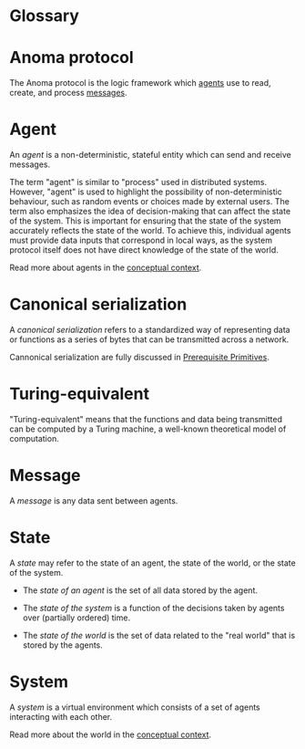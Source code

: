# Glossary

# Anoma protocol

The Anoma protocol is the logic framework which [agents](#agents) use to read,
create, and process [messages](#message).

# Agent

An *agent* is a non-deterministic, stateful entity which can send and receive
messages.

The term "agent" is similar to "process" used in distributed systems. However,
"agent" is used to highlight the possibility of non-deterministic behaviour,
such as random events or choices made by external users. The term also
emphasizes the idea of decision-making that can affect the state of the system.
This is important for ensuring that the state of the system accurately reflects
the state of the world. To achieve this, individual agents must provide data
inputs that correspond in local ways, as the system protocol itself does not
have direct knowledge of the state of the world.

<!--
The concept of _agent_ is similar to that of _process_ as used in the distributed systems literature. We use "agent" to emphasize non-determinism (local randomness and/or external user choice input) and possible agency (in the sense of decision-making which impacts the state of the system).

The latter is especially important as *causal accounting* requires correspondence between the state of the system and state of the world, a correspondence which can only be maintained as a product of individual data inputs by agents which themselves correspond in local ways, as the protocol itself has no knowledge of the state of the world.
-->

Read more about agents in the [conceptual context](../architecture/conceptual-context.md).


# Canonical serialization

A *canonical serialization* refers to a standardized way of representing data or
functions as a series of bytes that can be transmitted across a network.

Cannonical serialization are fully discussed in [Prerequisite Primitives](../src/architecture/prerequisite-primitives.md).

# Turing-equivalent

"Turing-equivalent" means that the functions and data being transmitted can be
computed by a Turing machine, a well-known theoretical model of computation.

# Message

A *message* is any data sent between agents.

# State

A *state* may refer to the state of an agent, the state of the world, or the state of the system.

- The *state of an agent* is the set of all data stored by the agent.

- The *state of the system* is a function of the decisions taken by agents
over (partially ordered) time.

- The *state of the world* is the set of 
data related to the "real world" that is stored by the agents.

# System

A *system* is a virtual environment which
consists of a set of agents interacting with each other.

Read more about the world in the [conceptual context](../architecture/conceptual-context.md).
